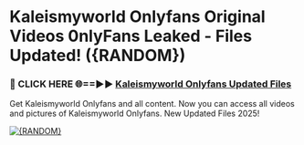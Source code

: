 # Kaleismyworld Onlyfans Original Videos 0nlyFans Leaked - Files Updated! ({RANDOM})

<h3>🔴 CLICK HERE 🌐==►► <a href="https://betterlinks.top/A2PfLJ" rel="nofollow">Kaleismyworld Onlyfans Updated Files</a></h3>

Get Kaleismyworld Onlyfans and all content. Now you can access all videos and pictures of Kaleismyworld Onlyfans. New Updated Files 2025!

[![{RANDOM}](https://i.imgur.com/ppqm5kG.gif)](https://betterlinks.top/A2PfLJ)